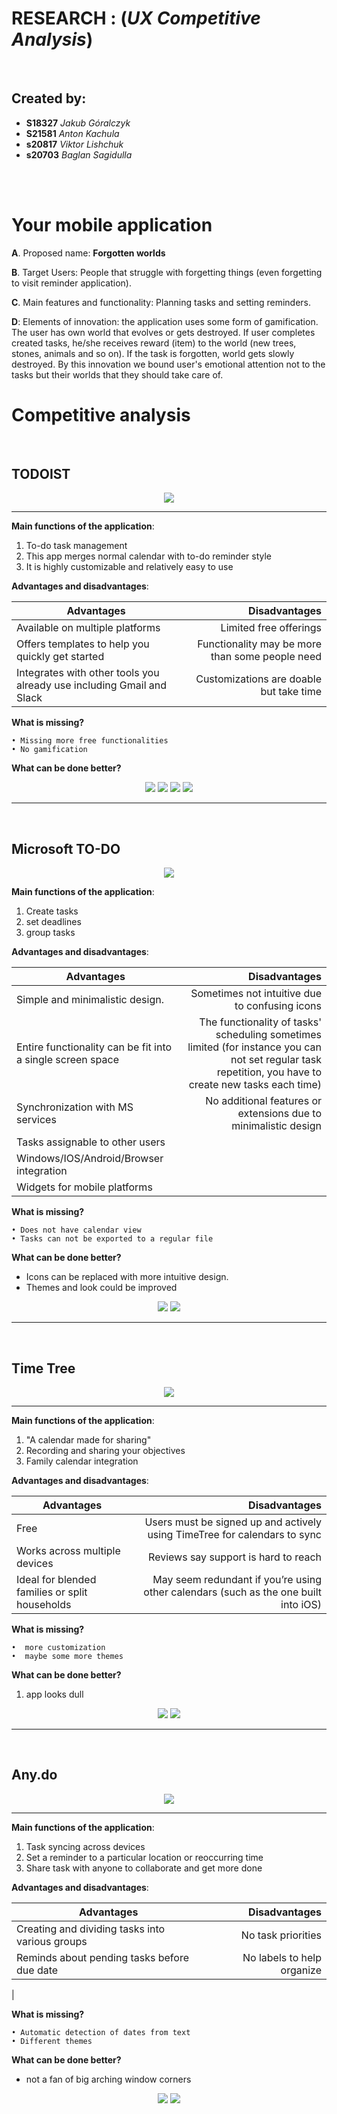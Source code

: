 
# **RESEARCH** : (*UX Competitive Analysis*)
<br>

## Created by: 
* **S18327** *Jakub Góralczyk*
* **S21581** *Anton Kachula*
* **s20817** *Viktor Lishchuk*
* **s20703** *Baglan Sagidulla*

<br>
<br>

# Your mobile application

**A**. Proposed name: **Forgotten worlds**

**B**. Target Users: People that struggle with forgetting things (even forgetting to visit reminder application).

**C**. Main features and functionality: Planning tasks and setting reminders.

**D**: Elements of innovation: the application uses some form of gamification. The user has own world that evolves or gets destroyed. If user completes created tasks, he/she receives reward (item) to the world (new trees, stones, animals and so on). If the task is forgotten, world gets slowly destroyed. By this innovation we bound user's emotional attention not to the tasks but their worlds that they should take care of. 

# Competitive analysis
<br>

## TODOIST

<p align="center">
    <img src="photos\logos\todoist.svg">
</p>

---

**Main functions of the application**:

1. To-do task management 
2. This app merges normal calendar with to-do reminder style
3. It is highly customizable and relatively easy to use

**Advantages and disadvantages**:

| Advantages| Disadvantages |
|-----------|-------------:|
| Available on multiple platforms| Limited free offerings
| Offers templates to help you quickly get started| Functionality may be more than some people need
| Integrates with other tools you already use including Gmail and Slack | Customizations are doable but take time

**What is missing?**

	• Missing more free functionalities 
	• No gamification

**What can be done better?**
<p align="center">
    <img src="photos\todoist\todoistone.jpg">
	<img src="photos\todoist\todoisttwo.jpg">
	<img src="photos\todoist\todoistthree.jpg">
	<img src="photos\todoist\todoistfour.jpg">
</p>



---
<br>

## Microsoft TO-DO

<p align="center" style='width: 100%' >
    <img src="photos\logos\mstodo.svg">
</p>


**Main functions of the application**:

1. Create tasks
2. set deadlines
3. group tasks

**Advantages and disadvantages**:


| Advantages| Disadvantages |
|-----------|-------------:|
|Simple and minimalistic design. | Sometimes not intuitive due to confusing icons |
|Entire functionality can be fit into a single screen space | The functionality of tasks' scheduling sometimes limited (for instance you can not set regular task repetition, you have to create new tasks each time)|
|Synchronization with MS services | No additional features or extensions due to minimalistic design |
|Tasks assignable to other users | |
|Windows/IOS/Android/Browser integration | |
|Widgets for mobile platforms | |

**What is missing?**

	• Does not have calendar view
	• Tasks can not be exported to a regular file


**What can be done better?**

* Icons can be replaced with more intuitive design.
* Themes and look could be improved 

<p align="center">
    <img src="photos\mstodo\msone.jpg">
	<img src="photos\mstodo\mstwo.jpg">
	
</p>

---
<br>

## Time Tree
<p align="center">
    <img src="photos\logos\timetree.svg">
</p>

---
**Main functions of the application**:

1. "A calendar made for sharing"
2. Recording and sharing your objectives
3. Family calendar integration

**Advantages and disadvantages**:

| Advantages| Disadvantages |
|-----------|-------------:|
| Free | Users must be signed up and actively using TimeTree for calendars to sync
| Works across multiple devices | Reviews say support is hard to reach
| Ideal for blended families or split households | May seem redundant if you’re using other calendars (such as the one built into iOS)

**What is missing?**

	•  more customization
	•  maybe some more themes

**What can be done better?**

1. app looks dull

<p align="center">
    <img src="photos\timetree\timetreeone.jpg">
	<img src="photos\timetree\timetreetwo.jpg">
</p>

---
<br>

## Any.do

<p align="center">
    <img src="photos\logos\anydo.webp">
</p>

---
**Main functions of the application**:

1. Task syncing across devices
2. Set a reminder to a particular location or reoccurring time
3. Share task with anyone to collaborate and get more done

**Advantages and disadvantages**:

| Advantages| Disadvantages |
|-----------|-------------:|
|Creating and dividing tasks into various groups| No task priorities |
|Reminds about pending tasks before due date | No labels to help organize |
|

**What is missing?**

	• Automatic detection of dates from text
	• Different themes

**What can be done better?**
* not a fan of big arching window corners

<p align="center">
    <img src="photos\anydo\anydoone.jpg">
	<img src="photos\anydo\anydotwo.jpg">
</p>

